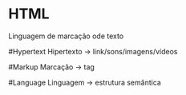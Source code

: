 # HTML
Linguagem de marcação ode texto

#Hypertext
Hipertexto -> link/sons/imagens/vídeos

#Markup
Marcação -> tag

#Language
Linguagem -> estrutura semântica 
